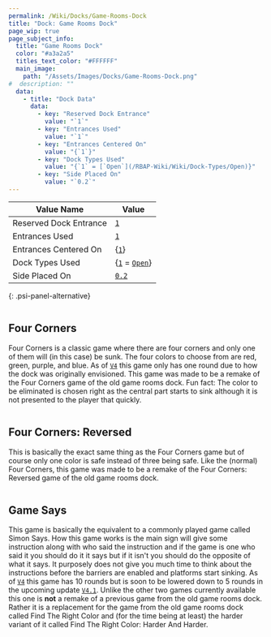 ```yaml
---
permalink: /Wiki/Docks/Game-Rooms-Dock
title: "Dock: Game Rooms Dock"
page_wip: true
page_subject_info:
  title: "Game Rooms Dock"
  color: "#a3a2a5"
  titles_text_color: "#FFFFFF"
  main_image:
    path: "/Assets/Images/Docks/Game-Rooms-Dock.png"
#  description: ""
  data:
    - title: "Dock Data"
      data:
        - key: "Reserved Dock Entrance"
          value: "`1`"
        - key: "Entrances Used"
          value: "`1`"
        - key: "Entrances Centered On"
          value: "{`1`}"
        - key: "Dock Types Used"
          value: "{`1` = [`Open`](/RBAP-Wiki/Wiki/Dock-Types/Open)}"
        - key: "Side Placed On"
          value: "`0.2`"
---
```




| Value Name             | Value |
|-|-|
| Reserved Dock Entrance | [`1`](/RBAP-Wiki/Wiki/Value-Types#number) |
| Entrances Used         | [`1`](/RBAP-Wiki/Wiki/Value-Types#number) |
| Entrances Centered On  | {[`1`](/RBAP-Wiki/Wiki/Value-Types#number)} |
| Dock Types Used        | {[`1`](/RBAP-Wiki/Wiki/Value-Types#number) = [`Open`](/RBAP-Wiki/Wiki/Dock-Types/Open)} |
| Side Placed On         | [`0.2`](/RBAP-Wiki/Wiki/Value-Types#number) |
{: .psi-panel-alternative}

<img class="dock-image" src="/RBAP-Wiki/Assets/Images/Docks/Game-Rooms-Dock.png" alt="">

## Four Corners

Four Corners is a classic game where there are four corners and only one of them will (in this case) be sunk. The four colors to choose from are red, green, purple, and blue. As of [`V4`](/RBAP-Wiki/Posts/Update-Log/4-0-0) this game only has one round due to how the dock was originally envisioned. This game was made to be a remake of the Four Corners game of the old game rooms dock. Fun fact: The color to be eliminated is chosen right as the central part starts to sink although it is not presented to the player that quickly.

<img class="dock-image" src="/RBAP-Wiki/Assets/Images/Docks/Game-Rooms-Games/Four-Corners.png" alt="">

## Four Corners: Reversed

This is basically the exact same thing as the Four Corners game but of course only one color is safe instead of three being safe. Like the (normal) Four Corners, this game was made to be a remake of the Four Corners: Reversed game of the old game rooms dock.

<img class="dock-image" src="/RBAP-Wiki/Assets/Images/Docks/Game-Rooms-Games/Four-Corners-Reversed.png" alt="">

## Game Says

This game is basically the equivalent to a commonly played game called Simon Says. How this game works is the main sign will give some instruction along with who said the instruction and if the game is one who said it you should do it it says but if it isn't you should do the opposite of what it says. It purposely does not give you much time to think about the instructions before the barriers are enabled and platforms start sinking. As of [`V4`](/RBAP-Wiki/Posts/Update-Log/4-0-0) this game has 10 rounds but is soon to be lowered down to 5 rounds in the upcoming update [`V4.1`](/RBAP-Wiki/Posts/Update-Log/4-1-0). Unlike the other two games currently available this one is **not** a remake of a previous game from the old game rooms dock. Rather it is a replacement for the game from the old game rooms dock called Find The Right Color and (for the time being at least) the harder variant of it called Find The Right Color: Harder And Harder.

<img class="dock-image" src="/RBAP-Wiki/Assets/Images/Docks/Game-Rooms-Games/Game-Says.png" alt="">